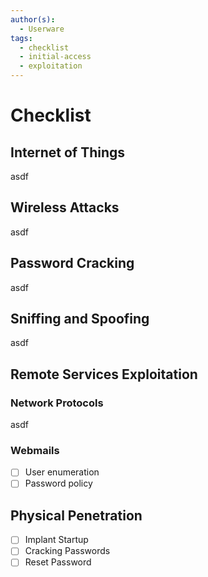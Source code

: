 ```yaml
---
author(s):
  - Userware
tags:
  - checklist
  - initial-access
  - exploitation
---
```

# Checklist

## Internet of Things

asdf

## Wireless Attacks

asdf

## Password Cracking

asdf

## Sniffing and Spoofing

asdf

## Remote Services Exploitation

### Network Protocols

asdf

### Webmails

- [ ] User enumeration
- [ ] Password policy

## Physical Penetration

- [ ] Implant Startup
- [ ] Cracking Passwords
- [ ] Reset Password